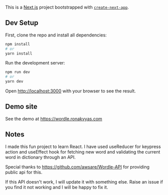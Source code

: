 This is a [Next.js](https://nextjs.org/) project bootstrapped with [`create-next-app`](https://github.com/vercel/next.js/tree/canary/packages/create-next-app).

## Dev Setup

First, clone the repo and install all dependencies:

```bash
npm install
# or
yarn install
``` 

Run the development server:

```bash
npm run dev
# or
yarn dev
```

Open [http://localhost:3000](http://localhost:3000) with your browser to see the result.

## Demo site

See the demo at https://wordle.ronakvyas.com

## Notes

I made this fun project to learn React. I have used useReducer for keypress action and useEffect hook for fetching new word and validating the current word in dictionary through an API.

Special thanks to https://github.com/awsare/Wordle-API for providing public api for this.

If this API doesn't work, I will update it with something else. Raise an issue if you find it not working and I will be happy to fix it.